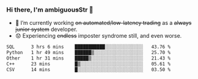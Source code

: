### Hi there, I'm ambiguou~~s~~Str 👋

<!--
**ambiguoustexture/ambiguoustexture** is a ✨ _special_ ✨ repository because its `README.md` (this file) appears on your GitHub profile.

Here are some ideas to get you started:
-->
- 🔭 I’m currently working ~~on automated/low-latency trading~~ as a ~~always junior system~~ developer.
- :worried: Experiencing ~~endless~~ imposter syndrome still, and even worse.

<!--START_SECTION:waka-->

```txt
SQL      3 hrs 6 mins    ███████████░░░░░░░░░░░░░░   43.76 %
Python   1 hr 49 mins    ██████▒░░░░░░░░░░░░░░░░░░   25.70 %
Other    1 hr 31 mins    █████▒░░░░░░░░░░░░░░░░░░░   21.43 %
C++      23 mins         █▒░░░░░░░░░░░░░░░░░░░░░░░   05.61 %
CSV      14 mins         █░░░░░░░░░░░░░░░░░░░░░░░░   03.50 %
```

<!--END_SECTION:waka-->

